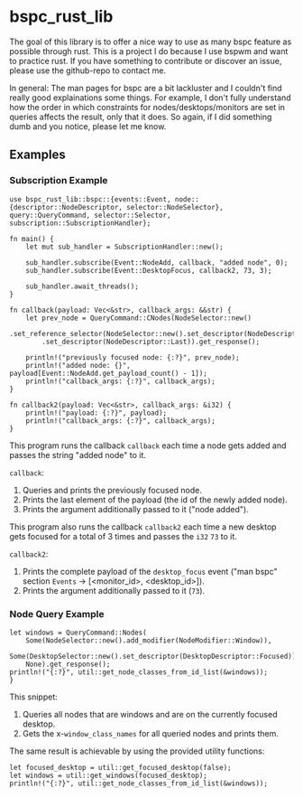 # bspc_rust_lib

The goal of this library is to offer a nice way to use as many bspc feature as possible through rust.
This is a project I do because I use bspwm and want to practice rust.
If you have something to contribute or discover an issue, please use the github-repo to contact me.

In general:
The man pages for bspc are a bit lackluster and I couldn't find really good explainations some things. For example, I don't fully understand how the order in which constraints for nodes/desktops/monitors are set in queries affects the result, only that it does.
So again, if I did something dumb and you notice, please let me know.

## Examples

### Subscription Example
```rust, no_run
use bspc_rust_lib::bspc::{events::Event, node::{descriptor::NodeDescriptor, selector::NodeSelector}, query::QueryCommand, selector::Selector, subscription::SubscriptionHandler};

fn main() {
    let mut sub_handler = SubscriptionHandler::new();

    sub_handler.subscribe(Event::NodeAdd, callback, "added node", 0);
    sub_handler.subscribe(Event::DesktopFocus, callback2, 73, 3);

    sub_handler.await_threads();
}

fn callback(payload: Vec<&str>, callback_args: &&str) {
    let prev_node = QueryCommand::CNodes(NodeSelector::new()
        .set_reference_selector(NodeSelector::new().set_descriptor(NodeDescriptor::Focused))
        .set_descriptor(NodeDescriptor::Last)).get_response();

    println!("previously focused node: {:?}", prev_node);
    println!("added node: {}", payload[Event::NodeAdd.get_payload_count() - 1]);
    println!("callback_args: {:?}", callback_args);
}

fn callback2(payload: Vec<&str>, callback_args: &i32) {
    println!("payload: {:?}", payload);
    println!("callback_args: {:?}", callback_args);
}
```
This program runs the callback `callback` each time a node gets added and passes the string "added node" to it.

`callback`:
1. Queries and prints the previously focused node.
2. Prints the last element of the payload (the id of the newly added node).
3. Prints the argument additionally passed to it ("node added").

This program also runs the callback `callback2` each time a new desktop gets focused for a total of 3 times and passes the `i32` `73` to it.

`callback2`:
1. Prints the complete payload of the `desktop_focus` event ("man bspc" section `Events` -> [<monitor_id>, <desktop_id>]).
2. Prints the argument additionally passed to it (`73`).

### Node Query Example

```rust, no_run
let windows = QueryCommand::Nodes(
    Some(NodeSelector::new().add_modifier(NodeModifier::Window)),
    Some(DesktopSelector::new().set_descriptor(DesktopDescriptor::Focused)),
    None).get_response();
println!("{:?}", util::get_node_classes_from_id_list(&windows));
}
```
This snippet:
1. Queries all nodes that are windows and are on the currently focused desktop.
2. Gets the x-`window_class_names` for all queried nodes and prints them.

The same result is achievable by using the provided utility functions:
```rust, no_run
let focused_desktop = util::get_focused_desktop(false);
let windows = util::get_windows(focused_desktop);
println!("{:?}", util::get_node_classes_from_id_list(&windows));
```

